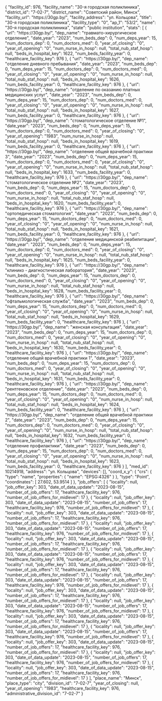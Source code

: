 {
    "facility_id": 976,
    "facility_name": "30-я городская поликлиника",
    "district_id": "7-02-7",
    "district_name": "Советский район, Минск",
    "facility_url": "https:\/\/30gp.by\/",
    "facility_address": "ул. Кольцова",
    "title": "30-я городская поликлиника",
    "facility_type": "0",
    "ap_1": "53\/2",
    "name": "30-я городская поликлиника",
    "state": "public institution",
    "stats": [
        {
            "url": "https:\/\/30gp.by\/",
            "dep_name": "травмато-хирургическое отделение",
            "date_year": "2023",
            "num_beds_dep": 0,
            "num_deps_year": 15,
            "num_doctors_dep": 0,
            "num_doctors_med": 0,
            "year_of_closing": "0",
            "year_of_opening": "0",
            "num_nurse_in_hosp": null,
            "total_nub_staf_hosp": null,
            "beds_in_hospital_key": 1622,
            "num_beds_facility_year": 0,
            "healthcare_facility_key": 976
        },
        {
            "url": "https:\/\/30gp.by\/",
            "dep_name": "отделение дневного пребывания",
            "date_year": "2023",
            "num_beds_dep": 0,
            "num_deps_year": 15,
            "num_doctors_dep": 0,
            "num_doctors_med": 0,
            "year_of_closing": "0",
            "year_of_opening": "0",
            "num_nurse_in_hosp": null,
            "total_nub_staf_hosp": null,
            "beds_in_hospital_key": 1626,
            "num_beds_facility_year": 0,
            "healthcare_facility_key": 976
        },
        {
            "url": "https:\/\/30gp.by\/",
            "dep_name": "отделение по оказанию платных медицинских услуг",
            "date_year": "2023",
            "num_beds_dep": 0,
            "num_deps_year": 15,
            "num_doctors_dep": 0,
            "num_doctors_med": 0,
            "year_of_closing": "0",
            "year_of_opening": "0",
            "num_nurse_in_hosp": null,
            "total_nub_staf_hosp": null,
            "beds_in_hospital_key": 1627,
            "num_beds_facility_year": 0,
            "healthcare_facility_key": 976
        },
        {
            "url": "https:\/\/30gp.by\/",
            "dep_name": "стоматологическое отделение №1",
            "date_year": "2023",
            "num_beds_dep": 0,
            "num_deps_year": 15,
            "num_doctors_dep": 0,
            "num_doctors_med": 0,
            "year_of_closing": "0",
            "year_of_opening": "1983",
            "num_nurse_in_hosp": null,
            "total_nub_staf_hosp": null,
            "beds_in_hospital_key": 1619,
            "num_beds_facility_year": 0,
            "healthcare_facility_key": 976
        },
        {
            "url": "https:\/\/30gp.by\/",
            "dep_name": "отделение общей врачебной практики 3",
            "date_year": "2023",
            "num_beds_dep": 0,
            "num_deps_year": 15,
            "num_doctors_dep": 0,
            "num_doctors_med": 0,
            "year_of_closing": "0",
            "year_of_opening": "0",
            "num_nurse_in_hosp": null,
            "total_nub_staf_hosp": null,
            "beds_in_hospital_key": 1633,
            "num_beds_facility_year": 0,
            "healthcare_facility_key": 976
        },
        {
            "url": "https:\/\/30gp.by\/",
            "dep_name": "стоматологическое отделение №2",
            "date_year": "2023",
            "num_beds_dep": 0,
            "num_deps_year": 15,
            "num_doctors_dep": 0,
            "num_doctors_med": 0,
            "year_of_closing": "0",
            "year_of_opening": "0",
            "num_nurse_in_hosp": null,
            "total_nub_staf_hosp": null,
            "beds_in_hospital_key": 1620,
            "num_beds_facility_year": 0,
            "healthcare_facility_key": 976
        },
        {
            "url": "https:\/\/30gp.by\/",
            "dep_name": "ортопедическая стоматология",
            "date_year": "2023",
            "num_beds_dep": 0,
            "num_deps_year": 15,
            "num_doctors_dep": 0,
            "num_doctors_med": 0,
            "year_of_closing": "0",
            "year_of_opening": "0",
            "num_nurse_in_hosp": null,
            "total_nub_staf_hosp": null,
            "beds_in_hospital_key": 1621,
            "num_beds_facility_year": 0,
            "healthcare_facility_key": 976
        },
        {
            "url": "https:\/\/30gp.by\/",
            "dep_name": "отделение медицинской реабилитации",
            "date_year": "2023",
            "num_beds_dep": 0,
            "num_deps_year": 15,
            "num_doctors_dep": 0,
            "num_doctors_med": 0,
            "year_of_closing": "0",
            "year_of_opening": "0",
            "num_nurse_in_hosp": null,
            "total_nub_staf_hosp": null,
            "beds_in_hospital_key": 1625,
            "num_beds_facility_year": 0,
            "healthcare_facility_key": 976
        },
        {
            "url": "https:\/\/30gp.by\/",
            "dep_name": "клинико - диагностическая лаборатория",
            "date_year": "2023",
            "num_beds_dep": 0,
            "num_deps_year": 15,
            "num_doctors_dep": 0,
            "num_doctors_med": 0,
            "year_of_closing": "0",
            "year_of_opening": "0",
            "num_nurse_in_hosp": null,
            "total_nub_staf_hosp": null,
            "beds_in_hospital_key": 1628,
            "num_beds_facility_year": 0,
            "healthcare_facility_key": 976
        },
        {
            "url": "https:\/\/30gp.by\/",
            "dep_name": "офтальмологическая служба",
            "date_year": "2023",
            "num_beds_dep": 0,
            "num_deps_year": 15,
            "num_doctors_dep": 0,
            "num_doctors_med": 0,
            "year_of_closing": "0",
            "year_of_opening": "0",
            "num_nurse_in_hosp": null,
            "total_nub_staf_hosp": null,
            "beds_in_hospital_key": 1629,
            "num_beds_facility_year": 0,
            "healthcare_facility_key": 976
        },
        {
            "url": "https:\/\/30gp.by\/",
            "dep_name": "женская консультация",
            "date_year": "2023",
            "num_beds_dep": 0,
            "num_deps_year": 15,
            "num_doctors_dep": 0,
            "num_doctors_med": 0,
            "year_of_closing": "0",
            "year_of_opening": "0",
            "num_nurse_in_hosp": null,
            "total_nub_staf_hosp": null,
            "beds_in_hospital_key": 1630,
            "num_beds_facility_year": 0,
            "healthcare_facility_key": 976
        },
        {
            "url": "https:\/\/30gp.by\/",
            "dep_name": "отделение общей врачебной практики 1",
            "date_year": "2023",
            "num_beds_dep": 0,
            "num_deps_year": 15,
            "num_doctors_dep": 0,
            "num_doctors_med": 0,
            "year_of_closing": "0",
            "year_of_opening": "0",
            "num_nurse_in_hosp": null,
            "total_nub_staf_hosp": null,
            "beds_in_hospital_key": 1631,
            "num_beds_facility_year": 0,
            "healthcare_facility_key": 976
        },
        {
            "url": "https:\/\/30gp.by\/",
            "dep_name": "рентгеновское отделение",
            "date_year": "2023",
            "num_beds_dep": 0,
            "num_deps_year": 15,
            "num_doctors_dep": 0,
            "num_doctors_med": 0,
            "year_of_closing": "0",
            "year_of_opening": "0",
            "num_nurse_in_hosp": null,
            "total_nub_staf_hosp": null,
            "beds_in_hospital_key": 1624,
            "num_beds_facility_year": 0,
            "healthcare_facility_key": 976
        },
        {
            "url": "https:\/\/30gp.by\/",
            "dep_name": "отделение общей врачебной практики 2",
            "date_year": "2023",
            "num_beds_dep": 0,
            "num_deps_year": 15,
            "num_doctors_dep": 0,
            "num_doctors_med": 0,
            "year_of_closing": "0",
            "year_of_opening": "0",
            "num_nurse_in_hosp": null,
            "total_nub_staf_hosp": null,
            "beds_in_hospital_key": 1632,
            "num_beds_facility_year": 0,
            "healthcare_facility_key": 976
        },
        {
            "url": "https:\/\/30gp.by\/",
            "dep_name": "отделение профилактики",
            "date_year": "2023",
            "num_beds_dep": 0,
            "num_deps_year": 15,
            "num_doctors_dep": 0,
            "num_doctors_med": 0,
            "year_of_closing": "0",
            "year_of_opening": "0",
            "num_nurse_in_hosp": null,
            "total_nub_staf_hosp": null,
            "beds_in_hospital_key": 1623,
            "num_beds_facility_year": 0,
            "healthcare_facility_key": 976
        }
    ],
    "med_id": 10214918,
    "address": "ул. Кольцова",
    "devices": [],
    "coord_x_y": {
        "crs": {
            "type": "name",
            "properties": {
                "name": "EPSG:4326"
            }
        },
        "type": "Point",
        "coordinates": [
            27.602,
            53.9514
        ]
    },
    "job_offers": [
        {
            "locality": null,
            "job_offer_key": 303,
            "date_of_data_update": "2023-08-15",
            "number_of_job_offers": 17,
            "healthcare_facility_key": 976,
            "number_of_job_offers_for_midlevel": 17
        },
        {
            "locality": null,
            "job_offer_key": 303,
            "date_of_data_update": "2023-08-15",
            "number_of_job_offers": 17,
            "healthcare_facility_key": 976,
            "number_of_job_offers_for_midlevel": 17
        },
        {
            "locality": null,
            "job_offer_key": 303,
            "date_of_data_update": "2023-08-15",
            "number_of_job_offers": 17,
            "healthcare_facility_key": 976,
            "number_of_job_offers_for_midlevel": 17
        },
        {
            "locality": null,
            "job_offer_key": 303,
            "date_of_data_update": "2023-08-15",
            "number_of_job_offers": 17,
            "healthcare_facility_key": 976,
            "number_of_job_offers_for_midlevel": 17
        },
        {
            "locality": null,
            "job_offer_key": 303,
            "date_of_data_update": "2023-08-15",
            "number_of_job_offers": 17,
            "healthcare_facility_key": 976,
            "number_of_job_offers_for_midlevel": 17
        },
        {
            "locality": null,
            "job_offer_key": 303,
            "date_of_data_update": "2023-08-15",
            "number_of_job_offers": 17,
            "healthcare_facility_key": 976,
            "number_of_job_offers_for_midlevel": 17
        },
        {
            "locality": null,
            "job_offer_key": 303,
            "date_of_data_update": "2023-08-15",
            "number_of_job_offers": 17,
            "healthcare_facility_key": 976,
            "number_of_job_offers_for_midlevel": 17
        },
        {
            "locality": null,
            "job_offer_key": 303,
            "date_of_data_update": "2023-08-15",
            "number_of_job_offers": 17,
            "healthcare_facility_key": 976,
            "number_of_job_offers_for_midlevel": 17
        },
        {
            "locality": null,
            "job_offer_key": 303,
            "date_of_data_update": "2023-08-15",
            "number_of_job_offers": 17,
            "healthcare_facility_key": 976,
            "number_of_job_offers_for_midlevel": 17
        },
        {
            "locality": null,
            "job_offer_key": 303,
            "date_of_data_update": "2023-08-15",
            "number_of_job_offers": 17,
            "healthcare_facility_key": 976,
            "number_of_job_offers_for_midlevel": 17
        },
        {
            "locality": null,
            "job_offer_key": 303,
            "date_of_data_update": "2023-08-15",
            "number_of_job_offers": 17,
            "healthcare_facility_key": 976,
            "number_of_job_offers_for_midlevel": 17
        },
        {
            "locality": null,
            "job_offer_key": 303,
            "date_of_data_update": "2023-08-15",
            "number_of_job_offers": 17,
            "healthcare_facility_key": 976,
            "number_of_job_offers_for_midlevel": 17
        },
        {
            "locality": null,
            "job_offer_key": 303,
            "date_of_data_update": "2023-08-15",
            "number_of_job_offers": 17,
            "healthcare_facility_key": 976,
            "number_of_job_offers_for_midlevel": 17
        },
        {
            "locality": null,
            "job_offer_key": 303,
            "date_of_data_update": "2023-08-15",
            "number_of_job_offers": 17,
            "healthcare_facility_key": 976,
            "number_of_job_offers_for_midlevel": 17
        },
        {
            "locality": null,
            "job_offer_key": 303,
            "date_of_data_update": "2023-08-15",
            "number_of_job_offers": 17,
            "healthcare_facility_key": 976,
            "number_of_job_offers_for_midlevel": 17
        }
    ],
    "place_name": "Минск",
    "place_type": "city",
    "division_id": "7-02-7",
    "year_of_closing": null,
    "year_of_opening": "1983",
    "healthcare_facility_key": 976,
    "administrative_division_id": "7-02-7"
}